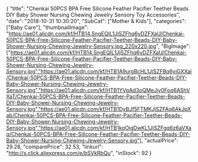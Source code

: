 {
	"title": "Chenkai 50PCS BPA Free Silicone Feather Pacifier Teether Beads DIY Baby Shower Nursing Chewing Jewelry Sensory Toy Accessories",
	"date": "2018-10-31 10:30:20",
	"SubCat": ["Mother & Kids"],
	"categories": ["Baby Care"],
	"thumbnailImage": "https://ae01.alicdn.com/kf/HTB14.SngEQIL1JjSZFhq6yDZFXaU/Chenkai-50PCS-BPA-Free-Silicone-Feather-Pacifier-Teether-Beads-DIY-Baby-Shower-Nursing-Chewing-Jewelry-Sensory.jpg_220x220.jpg",
	"BigImage": ["https://ae01.alicdn.com/kf/HTB14.SngEQIL1JjSZFhq6yDZFXaU/Chenkai-50PCS-BPA-Free-Silicone-Feather-Pacifier-Teether-Beads-DIY-Baby-Shower-Nursing-Chewing-Jewelry-Sensory.jpg","https://ae01.alicdn.com/kf/HTB1A9urgBcHL1JjSZFBq6yiGXXai/Chenkai-50PCS-BPA-Free-Silicone-Feather-Pacifier-Teether-Beads-DIY-Baby-Shower-Nursing-Chewing-Jewelry-Sensory.jpg","https://ae01.alicdn.com/kf/HTB1YVpAd3oQMeJjy0Foq6AShVXaT/Chenkai-50PCS-BPA-Free-Silicone-Feather-Pacifier-Teether-Beads-DIY-Baby-Shower-Nursing-Chewing-Jewelry-Sensory.jpg","https://ae01.alicdn.com/kf/HTB1DyBJf5FTMKJjSZFAq6AkJpXab/Chenkai-50PCS-BPA-Free-Silicone-Feather-Pacifier-Teether-Beads-DIY-Baby-Shower-Nursing-Chewing-Jewelry-Sensory.jpg","https://ae01.alicdn.com/kf/HTB1kqOigDwKL1JjSZFgq6z6aVXaq/Chenkai-50PCS-BPA-Free-Silicone-Feather-Pacifier-Teether-Beads-DIY-Baby-Shower-Nursing-Chewing-Jewelry-Sensory.jpg"],
	"actualPrice": 29.28,
	"comparePrice": 32.53,
	"linkurl": "http://s.click.aliexpress.com/e/bSVkRbQu",
	"inStock": 92
}
